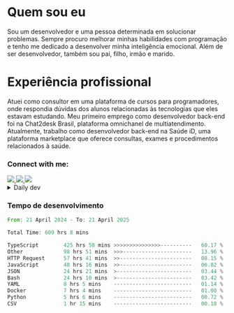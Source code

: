 # Quem sou eu
Sou um desenvolvedor e uma pessoa determinada em solucionar problemas. Sempre procuro melhorar minhas habilidades com programação e tenho me dedicado a desenvolver minha inteligência emocional. Além de ser desenvolvedor, também sou pai, filho, irmão e marido.

# Experiência profissional
Atuei como consultor em uma plataforma de cursos para programadores, onde respondia dúvidas dos alunos relacionadas às tecnologias que eles estavam estudando.
Meu primeiro emprego como desenvolvedor back-end foi na Chat2desk Brasil, plataforma omnichanel de multiatendimento.
Atualmente, trabalho como desenvolvedor back-end na Saúde iD, uma plataforma marketplace que oferece consultas, exames e procedimentos relacionados à saúde.

### Connect with me:
<a href="https://www.linkedin.com/in/theusmoreira" target="_blank" >
<img src="https://img.shields.io/badge/linkedin-%230077B5.svg?&style=for-the-badge&logo=linkedin&logoColor=white ">
</a>
<a href="https://www.instagram.com/matheus.s.moreira/" target="_blank">
<img src="https://img.shields.io/badge/instagram-%23E4405F.svg?&style=for-the-badge&logo=instagram&logoColor=white">
</a>
<a href="mailto:matheussm301@gmail.com"  target="_blank">
<img src="https://img.shields.io/badge/gmail-%23E4405F.svg?&style=for-the-badge&logo=gmail&logoColor=white">
</a>


<details>
  <summary>Daily dev </summary>
<p>
  <a href="https://app.daily.dev/matheussantos"><img src="https://github.com/matheus-santos-moreira/matheus-santos-moreira/blob/master/devcard.svg" width="200" alt="Matheus Santos's Dev Card"/></a>
 </p>
</details>

<h3>Tempo de desenvolvimento</h3>

<!--START_SECTION:waka-->

```rust
From: 21 April 2024 - To: 21 April 2025

Total Time: 609 hrs 8 mins

TypeScript        425 hrs 58 mins >>>>>>>>>>>>>>>----------   60.17 %
Other             98 hrs 51 mins  >>>----------------------   13.96 %
HTTP Request      57 hrs 41 mins  >>-----------------------   08.15 %
JavaScript        48 hrs 16 mins  >>-----------------------   06.82 %
JSON              24 hrs 21 mins  >------------------------   03.44 %
Bash              24 hrs 10 mins  >------------------------   03.42 %
YAML              8 hrs 5 mins    -------------------------   01.14 %
Docker            7 hrs 4 mins    -------------------------   01.00 %
Python            5 hrs 6 mins    -------------------------   00.72 %
CSV               1 hr 15 mins    -------------------------   00.18 %
```

<!--END_SECTION:waka-->

